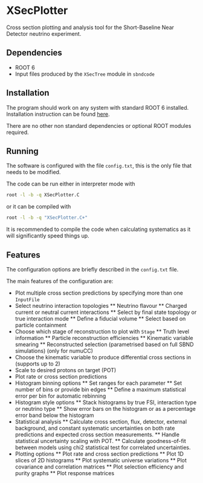 # XSecPlotter

Cross section plotting and analysis tool for the Short-Baseline Near Detector neutrino experiment.

## Dependencies

* ROOT 6
* Input files produced by the `XSecTree` module in `sbndcode`

## Installation

The program should work on any system with standard ROOT 6 installed. Installation instruction can be found [here](https://root.cern.ch/building-root).

There are no other non standard dependencies or optional ROOT modules required.

## Running

The software is configured with the file `config.txt`, this is the only file that needs to be modified.

The code can be run either in interpreter mode with

```bash
root -l -b -q XSecPlotter.C
```

or it can be compiled with

```bash
root -l -b -q "XSecPlotter.C+"
```

It is recommended to compile the code when calculating systematics as it will significantly speed things up.

## Features

The configuration options are briefly described in the `config.txt` file.

The main features of the configuration are:
* Plot multiple cross section predictions by specifying more than one `InputFile`
* Select neutrino interaction topologies
  ** Neutrino flavour
  ** Charged current or neutral current interactions
  ** Select by final state topology or true interaction mode
  ** Define a fiducial volume
  ** Select based on particle containment
* Choose which stage of reconstruction to plot with `Stage`
  ** Truth level information
  ** Particle reconstruction efficiencies
  ** Kinematic variable smearing
  ** Reconstructed selection (parametrised based on full SBND simulations) (only for numuCC)
* Choose the kinematic variable to produce differential cross sections in (supports up to 2)
* Scale to desired protons on target (POT)
* Plot rate or cross section predictions
* Histogram binning options
  ** Set ranges for each parameter
  ** Set number of bins or provide bin edges
  ** Define a maximum statistical error per bin for automatic rebinning
* Histogram style options
  ** Stack histograms by true FSI, interaction type or neutrino type
  ** Show error bars on the histogram or as a percentage error band below the histogram
* Statistical analysis
  ** Calculate cross section, flux, detector, external background, and constant systematic uncertainties on both rate predictions and expected cross section measurements.
  ** Handle statistical uncertainty scaling with POT.
  ** Calculate goodness-of-fit between models using chi2 statistical test for correlated uncertainties.
* Plotting options
  ** Plot rate and cross section predictions
  ** Plot 1D slices of 2D histograms
  ** Plot systematic universe variations
  ** Plot covariance and correlation matrices
  ** Plot selection efficiency and purity graphs
  ** Plot response matrices
